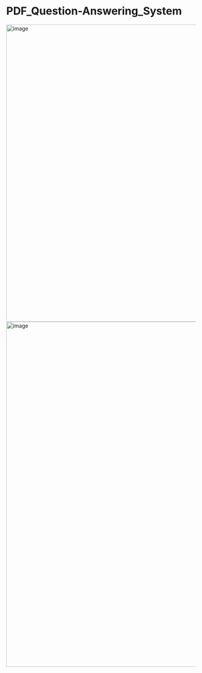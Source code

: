 # PDF_Question-Answering_System

<img width="1919" height="790" alt="image" src="https://github.com/user-attachments/assets/c38ca5ab-be03-4594-84c2-aa6154ed9978" />


<img width="1915" height="917" alt="image" src="https://github.com/user-attachments/assets/e615a6a1-bdcd-459c-b389-66330c4a64de" />
